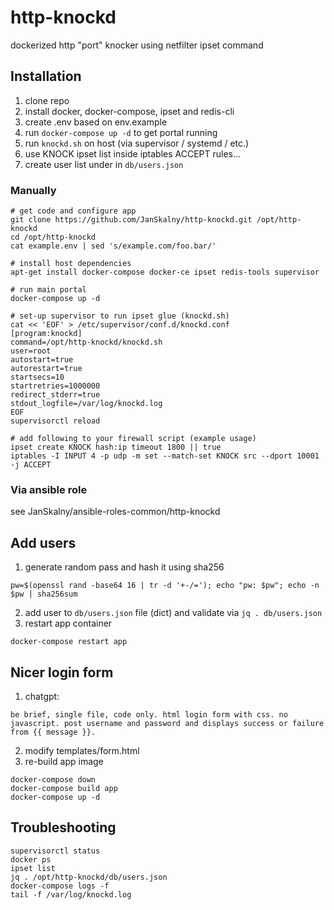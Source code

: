 # http-knockd
dockerized http "port" knocker using netfilter ipset command

## Installation
1. clone repo
2. install docker, docker-compose, ipset and redis-cli
3. create .env based on env.example
4. run `docker-compose up -d` to get portal running
5. run `knockd.sh` on host (via supervisor / systemd / etc.)
6. use KNOCK ipset list inside iptables ACCEPT rules...
7. create user list under in `db/users.json`

### Manually
```
# get code and configure app
git clone https://github.com/JanSkalny/http-knockd.git /opt/http-knockd
cd /opt/http-knockd
cat example.env | sed 's/example.com/foo.bar/'

# install host dependencies
apt-get install docker-compose docker-ce ipset redis-tools supervisor

# run main portal
docker-compose up -d

# set-up supervisor to run ipset glue (knockd.sh)
cat << 'EOF' > /etc/supervisor/conf.d/knockd.conf
[program:knockd]
command=/opt/http-knockd/knockd.sh
user=root
autostart=true
autorestart=true
startsecs=10
startretries=1000000
redirect_stderr=true
stdout_logfile=/var/log/knockd.log
EOF
supervisorctl reload

# add following to your firewall script (example usage)
ipset create KNOCK hash:ip timeout 1800 || true
iptables -I INPUT 4 -p udp -m set --match-set KNOCK src --dport 10001 -j ACCEPT
```

### Via ansible role
see JanSkalny/ansible-roles-common/http-knockd

## Add users
1. generate random pass and hash it using sha256
```
pw=$(openssl rand -base64 16 | tr -d '+-/='); echo "pw: $pw"; echo -n $pw | sha256sum
```
2. add user to `db/users.json` file (dict) and validate via `jq . db/users.json`
3. restart app container
```
docker-compose restart app
```

## Nicer login form
1. chatgpt:
```
be brief, single file, code only. html login form with css. no javascript. post username and password and displays success or failure from {{ message }}.
```
2. modify templates/form.html
3. re-build app image
```
docker-compose down
docker-compose build app
docker-compose up -d
```

## Troubleshooting
```
supervisorctl status
docker ps
ipset list
jq . /opt/http-knockd/db/users.json
docker-compose logs -f
tail -f /var/log/knockd.log
```
